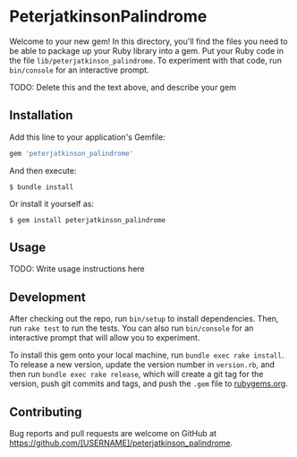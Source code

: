# PeterjatkinsonPalindrome

Welcome to your new gem! In this directory, you'll find the files you need to be able to package up your Ruby library into a gem. Put your Ruby code in the file `lib/peterjatkinson_palindrome`. To experiment with that code, run `bin/console` for an interactive prompt.

TODO: Delete this and the text above, and describe your gem

## Installation

Add this line to your application's Gemfile:

```ruby
gem 'peterjatkinson_palindrome'
```

And then execute:

    $ bundle install

Or install it yourself as:

    $ gem install peterjatkinson_palindrome

## Usage

TODO: Write usage instructions here

## Development

After checking out the repo, run `bin/setup` to install dependencies. Then, run `rake test` to run the tests. You can also run `bin/console` for an interactive prompt that will allow you to experiment.

To install this gem onto your local machine, run `bundle exec rake install`. To release a new version, update the version number in `version.rb`, and then run `bundle exec rake release`, which will create a git tag for the version, push git commits and tags, and push the `.gem` file to [rubygems.org](https://rubygems.org).

## Contributing

Bug reports and pull requests are welcome on GitHub at https://github.com/[USERNAME]/peterjatkinson_palindrome.

